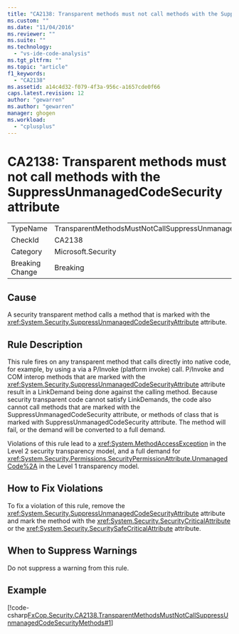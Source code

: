 ```yaml
---
title: "CA2138: Transparent methods must not call methods with the SuppressUnmanagedCodeSecurity attribute | Microsoft Docs"
ms.custom: ""
ms.date: "11/04/2016"
ms.reviewer: ""
ms.suite: ""
ms.technology: 
  - "vs-ide-code-analysis"
ms.tgt_pltfrm: ""
ms.topic: "article"
f1_keywords: 
  - "CA2138"
ms.assetid: a14c4d32-f079-4f3a-956c-a1657cde0f66
caps.latest.revision: 12
author: "gewarren"
ms.author: "gewarren"
manager: ghogen
ms.workload: 
  - "cplusplus"
---
```

# CA2138: Transparent methods must not call methods with the SuppressUnmanagedCodeSecurity attribute
|||  
|-|-|  
|TypeName|TransparentMethodsMustNotCallSuppressUnmanagedCodeSecurityMethods|  
|CheckId|CA2138|  
|Category|Microsoft.Security|  
|Breaking Change|Breaking|  
  
## Cause  
 A security transparent method calls a method that is marked with the <xref:System.Security.SuppressUnmanagedCodeSecurityAttribute> attribute.  
  
## Rule Description  
 This rule fires on any transparent method that calls directly into native code, for example, by using a via a P/Invoke (platform invoke) call. P/Invoke and COM interop methods that are marked with the <xref:System.Security.SuppressUnmanagedCodeSecurityAttribute> attribute result in a LinkDemand being done against the calling method. Because security transparent code cannot satisfy LinkDemands, the code also cannot call methods that are marked with the SuppressUnmanagedCodeSecurity attribute, or methods of class that is marked with SuppressUnmanagedCodeSecurity attribute. The method will fail, or the demand will be converted to a full demand.  
  
 Violations of this rule lead to a <xref:System.MethodAccessException> in the Level 2 security transparency model, and a full demand for <xref:System.Security.Permissions.SecurityPermissionAttribute.UnmanagedCode%2A> in the Level 1 transparency model.  
  
## How to Fix Violations  
 To fix a violation of this rule, remove the <xref:System.Security.SuppressUnmanagedCodeSecurityAttribute> attribute and mark the method with the <xref:System.Security.SecurityCriticalAttribute> or the <xref:System.Security.SecuritySafeCriticalAttribute> attribute.  
  
## When to Suppress Warnings  
 Do not suppress a warning from this rule.  
  
## Example  
 [!code-csharp[FxCop.Security.CA2138.TransparentMethodsMustNotCallSuppressUnmanagedCodeSecurityMethods#1](../code-quality/codesnippet/CSharp/ca2138-transparent-methods-must-not-call-methods-with-the-suppressunmanagedcodesecurity-attribute_1.cs)]